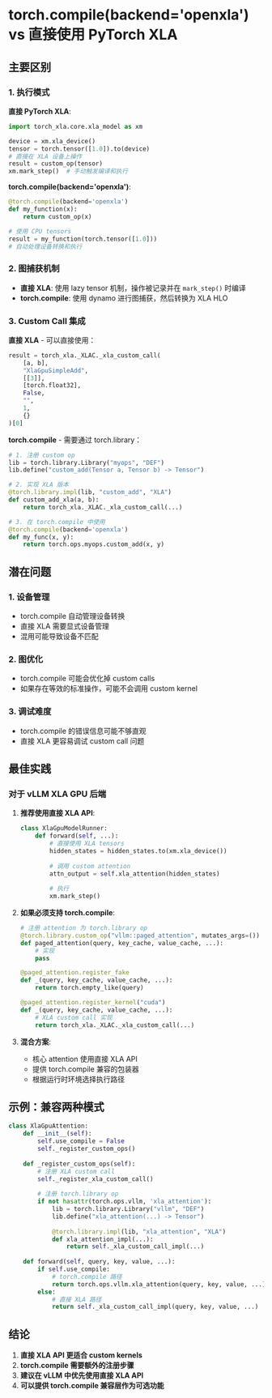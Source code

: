 # torch.compile(backend='openxla') vs 直接使用 PyTorch XLA

## 主要区别

### 1. 执行模式

**直接 PyTorch XLA**:
```python
import torch_xla.core.xla_model as xm

device = xm.xla_device()
tensor = torch.tensor([1.0]).to(device)
# 直接在 XLA 设备上操作
result = custom_op(tensor)
xm.mark_step()  # 手动触发编译和执行
```

**torch.compile(backend='openxla')**:
```python
@torch.compile(backend='openxla')
def my_function(x):
    return custom_op(x)

# 使用 CPU tensors
result = my_function(torch.tensor([1.0]))
# 自动处理设备转换和执行
```

### 2. 图捕获机制

- **直接 XLA**: 使用 lazy tensor 机制，操作被记录并在 `mark_step()` 时编译
- **torch.compile**: 使用 dynamo 进行图捕获，然后转换为 XLA HLO

### 3. Custom Call 集成

**直接 XLA** - 可以直接使用：
```python
result = torch_xla._XLAC._xla_custom_call(
    [a, b],
    "XlaGpuSimpleAdd",
    [[3]],
    [torch.float32],
    False,
    "",
    1,
    {}
)[0]
```

**torch.compile** - 需要通过 torch.library：
```python
# 1. 注册 custom op
lib = torch.library.Library("myops", "DEF")
lib.define("custom_add(Tensor a, Tensor b) -> Tensor")

# 2. 实现 XLA 版本
@torch.library.impl(lib, "custom_add", "XLA")
def custom_add_xla(a, b):
    return torch_xla._XLAC._xla_custom_call(...)

# 3. 在 torch.compile 中使用
@torch.compile(backend='openxla')
def my_func(x, y):
    return torch.ops.myops.custom_add(x, y)
```

## 潜在问题

### 1. 设备管理
- torch.compile 自动管理设备转换
- 直接 XLA 需要显式设备管理
- 混用可能导致设备不匹配

### 2. 图优化
- torch.compile 可能会优化掉 custom calls
- 如果存在等效的标准操作，可能不会调用 custom kernel

### 3. 调试难度
- torch.compile 的错误信息可能不够直观
- 直接 XLA 更容易调试 custom call 问题

## 最佳实践

### 对于 vLLM XLA GPU 后端

1. **推荐使用直接 XLA API**:
   ```python
   class XlaGpuModelRunner:
       def forward(self, ...):
           # 直接使用 XLA tensors
           hidden_states = hidden_states.to(xm.xla_device())
           
           # 调用 custom attention
           attn_output = self.xla_attention(hidden_states)
           
           # 执行
           xm.mark_step()
   ```

2. **如果必须支持 torch.compile**:
   ```python
   # 注册 attention 为 torch.library op
   @torch.library.custom_op("vllm::paged_attention", mutates_args=())
   def paged_attention(query, key_cache, value_cache, ...):
       # 实现
       pass
   
   @paged_attention.register_fake
   def _(query, key_cache, value_cache, ...):
       return torch.empty_like(query)
   
   @paged_attention.register_kernel("cuda")
   def _(query, key_cache, value_cache, ...):
       # XLA custom call 实现
       return torch_xla._XLAC._xla_custom_call(...)
   ```

3. **混合方案**:
   - 核心 attention 使用直接 XLA API
   - 提供 torch.compile 兼容的包装器
   - 根据运行时环境选择执行路径

## 示例：兼容两种模式

```python
class XlaGpuAttention:
    def __init__(self):
        self.use_compile = False
        self._register_custom_ops()
    
    def _register_custom_ops(self):
        # 注册 XLA custom call
        self._register_xla_custom_call()
        
        # 注册 torch.library op
        if not hasattr(torch.ops.vllm, 'xla_attention'):
            lib = torch.library.Library("vllm", "DEF")
            lib.define("xla_attention(...) -> Tensor")
            
            @torch.library.impl(lib, "xla_attention", "XLA")
            def xla_attention_impl(...):
                return self._xla_custom_call_impl(...)
    
    def forward(self, query, key, value, ...):
        if self.use_compile:
            # torch.compile 路径
            return torch.ops.vllm.xla_attention(query, key, value, ...)
        else:
            # 直接 XLA 路径
            return self._xla_custom_call_impl(query, key, value, ...)
```

## 结论

1. **直接 XLA API 更适合 custom kernels**
2. **torch.compile 需要额外的注册步骤**
3. **建议在 vLLM 中优先使用直接 XLA API**
4. **可以提供 torch.compile 兼容层作为可选功能**